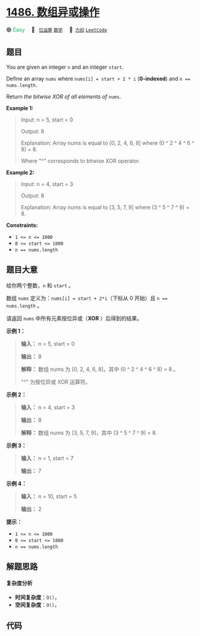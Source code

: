# [1486. 数组异或操作](https://2xiao.github.io/leetcode-js/problem/1486.html)

🟢 <font color=#15bd66>Easy</font>&emsp; 🔖&ensp; [`位运算`](/tag/bit-manipulation.md) [`数学`](/tag/math.md)&emsp; 🔗&ensp;[`力扣`](https://leetcode.cn/problems/xor-operation-in-an-array) [`LeetCode`](https://leetcode.com/problems/xor-operation-in-an-array)

## 题目

You are given an integer `n` and an integer `start`.

Define an array `nums` where `nums[i] = start + 2 * i` (**0-indexed**) and `n
== nums.length`.

Return _the bitwise XOR of all elements of_ `nums`.



**Example 1:**

> Input: n = 5, start = 0
> 
> Output: 8
> 
> Explanation: Array nums is equal to [0, 2, 4, 6, 8] where (0 ^ 2 ^ 4 ^ 6 ^ 8) = 8.
> 
> Where "^" corresponds to bitwise XOR operator.

**Example 2:**

> Input: n = 4, start = 3
> 
> Output: 8
> 
> Explanation: Array nums is equal to [3, 5, 7, 9] where (3 ^ 5 ^ 7 ^ 9) = 8.

**Constraints:**

  * `1 <= n <= 1000`
  * `0 <= start <= 1000`
  * `n == nums.length`


## 题目大意

给你两个整数，`n` 和 `start` 。

数组 `nums` 定义为：`nums[i] = start + 2*i`（下标从 0 开始）且 `n == nums.length` 。

请返回 `nums` 中所有元素按位异或（**XOR** ）后得到的结果。



**示例 1：**

> 
> 
> 
> 
> 
> **输入：** n = 5, start = 0
> 
> **输出：** 8
> 
> **解释：** 数组 nums 为 [0, 2, 4, 6, 8]，其中 (0 ^ 2 ^ 4 ^ 6 ^ 8) = 8 。
> 
> > 
>  "^" 为按位异或 XOR 运算符。
> 
> 

**示例 2：**

> 
> 
> 
> 
> 
> **输入：** n = 4, start = 3
> 
> **输出：** 8
> 
> **解释：** 数组 nums 为 [3, 5, 7, 9]，其中 (3 ^ 5 ^ 7 ^ 9) = 8.

**示例 3：**

> 
> 
> 
> 
> 
> **输入：** n = 1, start = 7
> 
> **输出：** 7
> 
> 

**示例 4：**

> 
> 
> 
> 
> 
> **输入：** n = 10, start = 5
> 
> **输出：** 2
> 
> 



**提示：**

  * `1 <= n <= 1000`
  * `0 <= start <= 1000`
  * `n == nums.length`


## 解题思路

#### 复杂度分析

- **时间复杂度**：`O()`，
- **空间复杂度**：`O()`，

## 代码

```javascript

```
